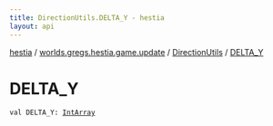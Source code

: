 ```yaml
---
title: DirectionUtils.DELTA_Y - hestia
layout: api
---
```


<div class='api-docs-breadcrumbs'><a href="../../index.html">hestia</a> / <a href="../index.html">worlds.gregs.hestia.game.update</a> / <a href="index.html">DirectionUtils</a> / <a href="./-d-e-l-t-a_-y.html">DELTA_Y</a></div>

# DELTA_Y

<div class="signature"><code><span class="keyword">val </span><span class="identifier">DELTA_Y</span><span class="symbol">: </span><a href="https://kotlinlang.org/api/latest/jvm/stdlib/kotlin/-int-array/index.html"><span class="identifier">IntArray</span></a></code></div>
